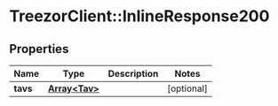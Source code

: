 # TreezorClient::InlineResponse200

## Properties
Name | Type | Description | Notes
------------ | ------------- | ------------- | -------------
**tavs** | [**Array&lt;Tav&gt;**](Tav.md) |  | [optional] 


